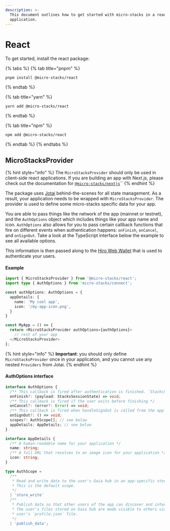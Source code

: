 ```yaml
---
description: >-
  This document outlines how to get started with micro-stacks in a react
  application.
---
```


# React

To get started, install the react package:

{% tabs %}
{% tab title="pnpm" %}
```
pnpm install @micro-stacks/react
```
{% endtab %}

{% tab title="yarn" %}
```
yarn add @micro-stacks/react
```
{% endtab %}

{% tab title="npm" %}
```
npm add @micro-stacks/react
```
{% endtab %}
{% endtabs %}

## MicroStacksProvider

{% hint style="info" %}
The `MicroStacksProvider` should only be used in client-side react applications. If you are building an app with Next.js, please check out the documentation for [`@micro-stacks/nextjs`](../next.js.md)``
{% endhint %}

The package uses [Jotai](https://jotai.org) behind-the-scenes for all state management. As a result, your application needs to be wrapped with `MicroStacksProvider`. The provider is used to define some micro-stacks specific data for your app.&#x20;

You are able to pass things like the network of the app (mainnet or testnet), and the `AuthOptions` object which includes things like your app name and icon. `AuthOptions` also allows for you to pass certain callback functions that fire on different events when authentication happens: `onFinish`, `onCancel`, and `onSignOut`. Take a look at the TypeScript interface below the example to see all available options.

This information is then passed along to the [Hiro Web Wallet](https://hiro.so/wallet/install-web) that is used to authenticate your users.&#x20;

#### Example

```typescript
import { MicroStacksProvider } from '@micro-stacks/react';
import type { AuthOptions } from 'micro-stacks/connect';

const authOptions: AuthOptions = {
  appDetails: {
    name: 'My cool app',
    icon: '/my-app-icon.png',
  }
}

const MyApp = () => {
  return <MicroStacksProvider authOptions={authOptions}>
    // rest of your app
  </MicroStacksProvider>
};
```

{% hint style="info" %}
**Important**: you should only define `MicroStacksProvider` once in your application, and you cannot use any nested `Providers` from Jotai.
{% endhint %}

#### AuthOptions interface

```typescript
interface AuthOptions {
  /** This callback is fired after authentication is finished. `StacksSessionState`: the data for the authenticated user */
  onFinish?: (payload: StacksSessionState) => void;
  /** This callback is fired if the user exits before finishing */
  onCancel?: (error?: Error) => void;
  /** This callback is fired when handleSignOut is called from the app */
  onSignOut?: () => void;
  scopes?: AuthScope[]; // see below
  appDetails: AppDetails; // see below
}

interface AppDetails {
  /** A human-readable name for your application */
  name: string;
  /** A full URL that resolves to an image icon for your application */
  icon: string;
}

type AuthScope =
  /**
   * Read and write data to the user's Gaia hub in an app-specific storage bucket.
   * This is the default scope.
   */
  | 'store_write'
  /**
   * Publish data so that other users of the app can discover and interact with the user.
   * The user's files stored on Gaia hub are made visible to others via the `apps` property in the
   * user’s `profile.json` file.
   */
  | 'publish_data';

```

